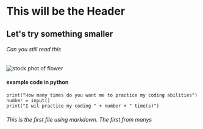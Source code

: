 # This will be the Header

## Let's try something smaller

###### Can you still read this

![stock phot of flower](https://freenaturestock.com/wp-content/uploads/freenaturestock-2317-768x512.jpg)

#### example code in python
```
print("How many times do you want me to practice my coding abilities")
number = input()
print("I wil practice my coding " + number + " time(s)")
```


















###### This is the first file using markdown. The first from manys


